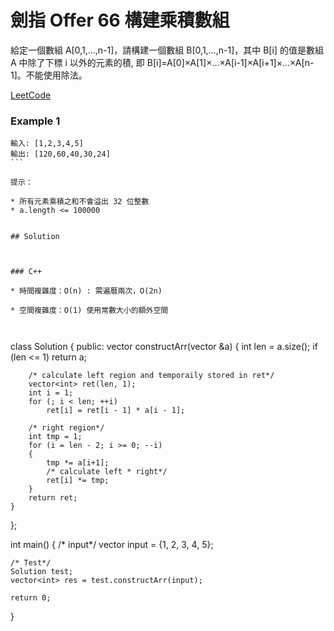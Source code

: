 # 劍指 Offer 66 構建乘積數組

給定一個數組 A[0,1,…,n-1]，請構建一個數組 B[0,1,…,n-1]，其中 B[i] 的值是數組 A 中除了下標 i 以外的元素的積, 即 B[i]=A[0]×A[1]×…×A[i-1]×A[i+1]×…×A[n-1]。不能使用除法。

[LeetCode](https://leetcode-cn.com/problems/gou-jian-cheng-ji-shu-zu-lcof/)

### Example 1
```
輸入: [1,2,3,4,5]
輸出: [120,60,40,30,24]
``` 

提示：

* 所有元素乘積之和不會溢出 32 位整數
* a.length <= 100000


## Solution  



### C++

* 時間複雜度：O(n) : 需遍曆兩次，O(2n)

* 空間複雜度：O(1) 使用常數大小的額外空間



```
class Solution
{
public:
    vector<int> constructArr(vector<int> &a)
    {
        int len = a.size();
        if (len <= 1)
            return a;

        /* calculate left region and temporaily stored in ret*/
        vector<int> ret(len, 1);
        int i = 1;
        for (; i < len; ++i)
            ret[i] = ret[i - 1] * a[i - 1];

        /* right region*/
        int tmp = 1;
        for (i = len - 2; i >= 0; --i)
        {
            tmp *= a[i+1];
            /* calculate left * right*/
            ret[i] *= tmp;
        }
        return ret;
    }
};

int main()
{
    /* input*/
    vector<int> input = {1, 2, 3, 4, 5};

    /* Test*/
    Solution test;
    vector<int> res = test.constructArr(input);

    return 0;
}
```
